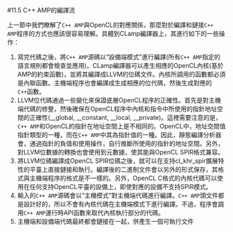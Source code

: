 #11.5 C++ AMP的編譯流

上一節中我們瞭解了`C++ AMP`與OpenCL的對應關係，那麼對於編譯和鏈接`C++ AMP`程序的方式也應該很容易理解。具體到CLamp編譯器上，其進行如下的一些操作：

1. 寫完代碼之後，將`C++ AMP`源碼以“設備端模式”進行編譯(所有`C++ AMP`指定的語言規則都會檢查並應用)。CLamp編譯器可以產生相應的OpenCL內核(基於AMP的約束函數)，並將其編譯成LLVM的位碼文件。內核所調用的函數都必須是內聯函數。主機端程序也會編譯成生成相應的位代碼，然後生成對應的`C++`函數。
2. LLVM位代碼通過一些變化來保證底層OpenCL程序的正確性。首先是對主機端代碼的修整，然後確保在OpenCL程序中內核和指令中所使用的指針地址空間的正確性(__global, __constant, __local, __private)。這裡需要注意的是，`C++ AMP`和OpenCL的指針在地址空間上是不相同的。OpenCL中，地址空間值指針類型的一種，而在`C++ AMP`中其為指針值的一種。因此，靜態編譯分析器會，通過指針的負值和使用操作，自行推斷所使用的指針的地址空間。另外，對LLVM位數據的轉換也會使用到元數據，使其能與OpenCL SPIR格式兼容。
3. 將LLVM位碼編譯成OpenCL SPIR位碼之後，就可以在支持cl_khr_spir擴展特性的平臺上直接鏈接和執行。編譯後的二進制文件會以另外的形式保存，其格式與主機端程序的格式是不一樣的。另外，OpenCL C格式的內核代碼可以使用在任何支持OpenCL平臺的設備上，即使對應的設備不支持SPIR模式。
4. 輸入的`C++ AMP`源碼會以“主機模式”對主機端代碼進行編譯。`C++ AMP`頭文件都是設計好的，所以不會有內核代碼在主機端模式下進行編譯。不過，程序會調用`C++ AMP`運行時API函數來取代內核執行部分的代碼。
5. 主機端和設備端代碼最終都會鏈接在一起，併產生一個可執行文件